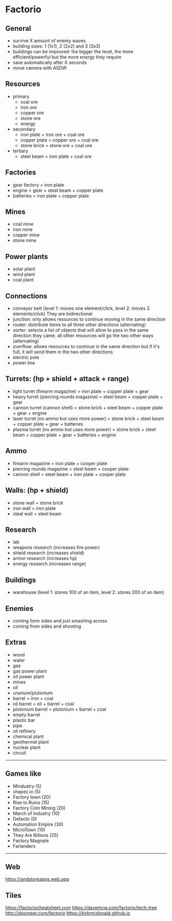 # Factorio

## General
* survive X amount of enemy waves
* building sizes: 1 (1x1), 2 (2x2) and 3 (3x3)
* buildings can be improved: the bigger the level, the more efficient/powerful but the more energy they require
* save automatically after X seconds
* move camera with ASDW

## Resources
* primary
    * coal ore
    * iron ore
    * copper ore
    * stone ore
    * energy
* secondary
    * iron plate = iron ore + coal ore
    * copper plate = copper ore + coal ore
    * stone brick = stone ore + coal ore
* tertiary
    * steel beam = iron plate + coal ore

## Factories
* gear factory = iron plate
* engine = gear + steal beam + copper plate
* batteries = iron plate + copper plate

## Mines
* coal mine
* iron mine
* copper mine
* stone mine

## Power plants
* solar plant
* wind plant
* coal plant

## Connections
* conveyor belt (level 1: moves one element/click, level 2: moves 2 elements/click) They are bidirectional
* junction: only allows resources to continue moving in the same direction
* router: distribute items to all three other directions (alternating)
* sorter: selects a list of objects that will allow to pass in the same direction they came. all other resources will go the two other ways (alternating)
* overflow: allows resources to continue in the same direction but if it's full, it will send them in the two other directions
* electric pole
* power line

## Turrets: (hp + shield + attack + range)
* light turret (firearm magazine) = iron plate + copper plate + gear
* heavy turret (piercing rounds magazine) = steel beam + copper plate + gear
* cannon turret (cannon shell) = stone brick + steel beam + copper plate + gear + engine
* laser turret (no ammo but uses more power) = stone brick + steel beam + copper plate + gear + batteries
* plasma turret (no ammo but uses more power) = stone brick + steel beam + copper plate + gear + batteries + engine

## Ammo
* firearm magazine = iron plate + cooper plate
* piercing rounds magazine = steel beam + cooper plate
* cannon shell = steel beam + iron plate + cooper plate

## Walls: (hp + shield)
* stone wall = stone brick
* iron wall = iron plate
* steal wall = steel beam

## Research
* lab
* weapons research (increases fire power)
* shield research (increases shield)
* armor research (increases hp)
* energy research (increases range)

## Buildings
* warehouse (level 1: stores 100 of an item, level 2: stores 200 of an item)

## Enemies
* coming form sides and just smashing across
* coming from sides and shooting

## Extras
* wood
* water
* gas
* gas power plant
* oil power plant
* mines
* oil
* uranium/plutonium
* barrel = iron + coal
* oil barrel = oil + barrel + coal
* plutonium barrel = plutonium + barrel + coal
* empty barrel
* plastic bar
* pipe
* oil refinery
* chemical plant
* geothermal plant
* nuclear plant
* circuit

----------------------------------------------------------------------------------------------------

## Games like
* Mindustry (5)
* shapez.io (5)
* Factory town (20)
* Rise to Ruins (15)
* Factory Coin Mining (20)
* March of Industry (10)
* Defacto (0)
* Automation Empire (30)
* MicroTown (10)
* They Are Billions (25)
* Factory Magnate
* Farlanders

----------------------------------------------------------------------------------------------------

## Web
https://andstoreapps.web.app

## Tiles
https://factoriocheatsheet.com
https://davemcw.com/factorio/tech-tree
http://doomeer.com/factorio
https://kirkmcdonald.github.io